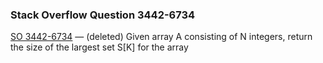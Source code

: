 ### Stack Overflow Question 3442-6734

[SO 3442-6734](https://stackoverflow.com/q/34426734) &mdash; (deleted)
Given array A consisting of N integers, return the size of the largest set S[K] for the array
